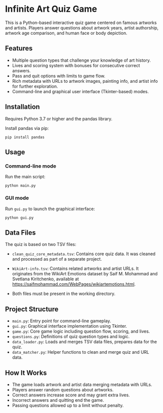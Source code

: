 # Infinite Art Quiz Game

This is a Python-based interactive quiz game centered on famous artworks and artists. Players answer questions about artwork years, artist authorship, artwork age comparison, and human face or body depiction.

## Features
- Multiple question types that challenge your knowledge of art history.
- Lives and scoring system with bonuses for consecutive correct answers.
- Pass and quit options with limits to game flow.
- Rich metadata with URLs to artwork images, painting info, and artist info for further exploration.
- Command-line and graphical user interface (Tkinter-based) modes.

## Installation
Requires Python 3.7 or higher and the pandas library.

Install pandas via pip:
```
pip install pandas
```

## Usage
### Command-line mode
Run the main script:
```
python main.py
```

### GUI mode
Run `gui.py` to launch the graphical interface:
```
python gui.py
```

## Data Files
The quiz is based on two TSV files:
- `clean_quiz_core_metadata.tsv`: Contains core quiz data. It was cleaned and processed as part of a separate project.
- `WikiArt-info.tsv`: Contains related artworks and artist URLs. It originates from the WikiArt Emotions dataset by Saif M. Mohammad and Svetlana Kiritchenko, available at https://saifmohammad.com/WebPages/wikiartemotions.html.

- Both files must be present in the working directory.

## Project Structure
- `main.py`: Entry point for command-line gameplay.
- `gui.py`: Graphical interface implementation using Tkinter.
- `game.py`: Core game logic including question flow, scoring, and lives.
- `questions.py`: Definitions of quiz question types and logic.
- `data_loader.py`: Loads and merges TSV data files, prepares data for the quiz.
- `data_matcher.py`: Helper functions to clean and merge quiz and URL data.

## How It Works
- The game loads artwork and artist data merging metadata with URLs.
- Players answer random questions about artworks.
- Correct answers increase score and may grant extra lives.
- Incorrect answers and quitting end the game.
- Passing questions allowed up to a limit without penalty.

